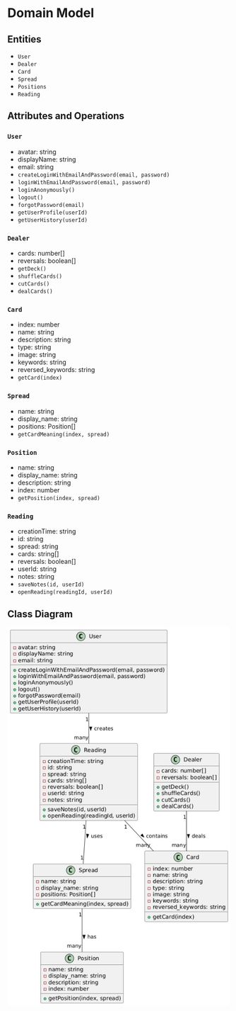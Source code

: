# Domain Model

## Entities

- `User`
- `Dealer`
- `Card`
- `Spread`
- `Positions`
- `Reading`

## Attributes and Operations

### `User`

- avatar: string
- displayName: string
- email: string
- `createLoginWithEmailAndPassword(email, password)`
- `loginWithEmailAndPassword(email, password)`
- `loginAnonymously()`
- `logout()`
- `forgotPassword(email)`
- `getUserProfile(userId)`
- `getUserHistory(userId)`

### `Dealer`

- cards: number[]
- reversals: boolean[]
- `getDeck()`
- `shuffleCards()`
- `cutCards()`
- `dealCards()`

### `Card`

- index: number
- name: string
- description: string
- type: string
- image: string
- keywords: string
- reversed_keywords: string
- `getCard(index)`

### `Spread`

- name: string
- display_name: string
- positions: Position[]
- `getCardMeaning(index, spread)`

### `Position`

- name: string
- display_name: string
- description: string
- index: number
- `getPosition(index, spread)`


### `Reading`

- creationTime: string
- id: string
- spread: string
- cards: string[]
- reversals: boolean[]
- userId: string
- notes: string
- `saveNotes(id, userId)`
- `openReading(readingId, userId)`


## Class Diagram

![Class Diagram](../assets/class_diagram.jpg)